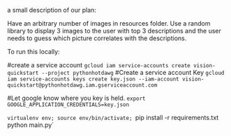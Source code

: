 
a small description of our plan:

Have an arbitrary number of images in resources folder.
 Use a random library to display 3 images to the user
 with top 3 descriptions and the user needs to guess
 which picture correlates with the descriptions.  


To run this locally:

#create a service account
`gcloud iam service-accounts create vision-quickstart --project pythonhotdawg`
#Create a service account Key
`gcloud iam service-accounts keys create key.json --iam-account vision-quickstart@pythonhotdawg.iam.gserviceaccount.com`

#Let google know where you key is held.
`export GOOGLE_APPLICATION_CREDENTIALS=key.json`

`virtualenv env; source env/bin/activate; `pip install -r requirements.txt`
`python main.py`
